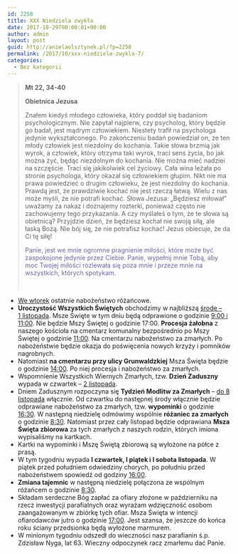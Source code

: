 ```yaml
---
id: 2258
title: XXX Niedziela zwykła
date: 2017-10-29T00:00:01+00:00
author: admin
layout: post
guid: http://anielaolsztynek.pl/?p=2258
permalink: /2017/10/xxx-niedziela-zwykla-7/
categories:
  - Bez kategorii
---
```

> **Mt 22, 34-40**
> 
> **Obietnica Jezusa**
> 
> Znałem kiedyś młodego człowieka, który poddał się badaniom psychologicznym. Nie zapytał najpierw, czy psycholog, który będzie go badał, jest mądrym człowiekiem. Niestety trafił na psychologa jedynie wykształconego. Po zakończeniu badań powiedział on, że ten młody człowiek jest niezdolny do kochania. Takie słowa brzmią jak wyrok, a człowiek, który otrzyma taki wyrok, traci sens życia, bo jak można żyć, będąc niezdolnym do kochania. Nie można mieć nadziei na szczęście. Traci się jakikolwiek cel życiowy. Cała wina leżała po stronie psychologa, który okazał się człowiekiem głupim. Nikt nie ma prawa powiedzieć o drugim człowieku, że jest niezdolny do kochania. Prawdą jest, że prawdziwie kochać nie jest rzeczą łatwą. Wielu z nas może myśli, że nie potrafi kochać. Słowa Jezusa: &#8222;Będziesz miłował&#8221; uważamy za nakaz i doznajemy rozterki, ponieważ często nie zachowujemy tego przykazania. A czy myślałeś o tym, że te słowa są obietnicą? Przyjdzie dzień, że będziesz kochał nie swoją siłą, ale łaską Bożą. Nie bój się, że nie potrafisz kochać! Jezus obiecuje, że da Ci tę siłę!
> 
> <span style="color: #666699;">Panie, jest we mnie ogromne pragnienie miłości, które może być zaspokojone jedynie przez Ciebie. Panie, wypełnij mnie Tobą, aby moc Twojej miłości rozlewała się poza mnie i przeze mnie na wszystkich, których spotykam.</span>
> 
> &nbsp;

  * <span style="text-decoration: underline;">We wtorek</span> ostatnie nabożeństwo różańcowe.
  * **Uroczystość Wszystkich Świętych** obchodzimy w najbliższą <span style="text-decoration: underline;">środę –</span> <span style="text-decoration: underline;">1</span><span style="text-decoration: underline;"> listopada</span>. Msze Święte w tym dniu będą odprawione o godzinie <span style="text-decoration: underline;">9:00 i 11:00</span>. Nie będzie Mszy Świętej o godzinie 17:00. **Procesja żałobna** z naszego kościoła na cmentarz komunalny bezpośrednio po Mszy Świętej o godzinie <span style="text-decoration: underline;">11:00</span>. Na cmentarzu nabożeństwo za zmarłych. Po nabożeństwie będzie okazja do poświęcenia nowych krzyży i pomników nagrobnych.
  * Natomiast **na cmentarzu przy ulicy Grunwaldzkiej** Msza Święta będzie o godzinie <span style="text-decoration: underline;">14:00</span>. Po niej procesja i nabożeństwo za zmarłych.
  * Wspomnienie Wszystkich Wiernych Zmarłych, tzw. **Dzień Zaduszny** wypada w czwartek – <span style="text-decoration: underline;">2 listopada</span>.
  * Dniem Zadusznym rozpoczyna się **Tydzień Modlitw za Zmarłych** – <span style="text-decoration: underline;">do 8</span> <span style="text-decoration: underline;">listopada</span> włącznie. Od czwartku do następnej środy włącznie będzie odprawiane nabożeństwo za zmarłych, tzw. **wypominki** o godzinie <span style="text-decoration: underline;">16:30</span>. W następną niedzielę odmówimy wspólnie **różaniec za zmarłych** o godzinie <span style="text-decoration: underline;">8:30</span>. Natomiast przez cały listopad będzie odprawiana **Msza Święta zbiorowa** za tych zmarłych z naszych rodzin, których imiona wypisaliśmy na kartkach.
  * Kartki na wypominki i Mszę Świętą zbiorową są wyłożone na półce z prasą.
  * W tym tygodniu wypada **I czwartek, I piątek i I sobota listopada**. W piątek przed południem odwiedziny chorych, po południu przed nabożeństwem spowiedź od godziny <span style="text-decoration: underline;">16:00</span>.
  * **Zmiana tajemnic** w następną niedzielę połączona ze wspólnym różańcem o godzinie <span style="text-decoration: underline;">8:30</span>.
  * Składam serdeczne Bóg zapłać za ofiary złożone w październiku na rzecz inwestycji parafialnych oraz wyrażam wdzięczność osobom zaangażowanym w zbiórkę tych ofiar. Msza Święta w intencji ofiarodawców jutro o godzinie <span style="text-decoration: underline;">17:00</span>. Jest szansa, że jeszcze do końca roku ściany przedsionka będą wyłożone marmurem.
  * W minionym tygodniu odszedł do wieczności nasz parafianin ś.p. Zdzisław Nyga, lat 63. Wieczny odpoczynek racz zmarłemu dać Panie.
